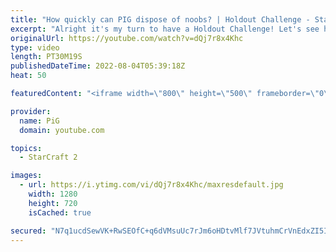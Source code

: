 ```yaml
---
title: "How quickly can PIG dispose of noobs? | Holdout Challenge - StarCraft 2"
excerpt: "Alright it's my turn to have a Holdout Challenge! Let's see how I go against these \"Noobs\", ranging from Gold to Masters league. I'm playing Random which I think gives me a slight advantage hehe  If you want to see Holdout Challenges by actual good players (like Scarlett and Reynor), see the playlist"
originalUrl: https://youtube.com/watch?v=dQj7r8x4Khc
type: video
length: PT30M19S
publishedDateTime: 2022-08-04T05:39:18Z
heat: 50

featuredContent: "<iframe width=\"800\" height=\"500\" frameborder=\"0\" src=\"https://www.youtube.com/embed/dQj7r8x4Khc\" allow=\"accelerometer; autoplay; encrypted-media; gyroscope; picture-in-picture\" allowfullscreen></iframe>"

provider:
  name: PiG
  domain: youtube.com

topics:
  - StarCraft 2

images:
  - url: https://i.ytimg.com/vi/dQj7r8x4Khc/maxresdefault.jpg
    width: 1280
    height: 720
    isCached: true

secured: "N7q1ucdSewVK+RwSEOfC+q6dVMsuUc7rJm6oHDtvMlf7JVtuhmCrVnEdxZI5IEQhH+rhmeNZCIYLl1mj4kO1fs/FMoGY5k2XmX4FYe40LmfIXMIGxjDPBLkeAFuMQ5db2SZCGBZ2Pi0m1RXqAtaDZsImufkUb6uX5BBRiDWruVwylng6W/rtII0yVEZ4r9L6Nd3cx4gu7ZtlMVKVrMDBF4M+WA99U24uGkUbKV28waQmNqiWrEwyP4CJb0s4b8Q3id/1XlYKrLJtcCiyWD8g/MOw9YTgUBz0Qwhf1n2t95K7sDT9mijqICrkSBUkwbxgusJUoi8a07VWd4jMtVa+Ks3vT2BTEFZ1Vj2NF3cABR+PUPwAORfJ6lYfsdFyl2ixcnNxQdxp0fKQZtItcnZh9OF0TmaXvJzGa6e/d8J8oSk=;n/wU/FZzdDe+YNb6PBjVbg=="
---
```


